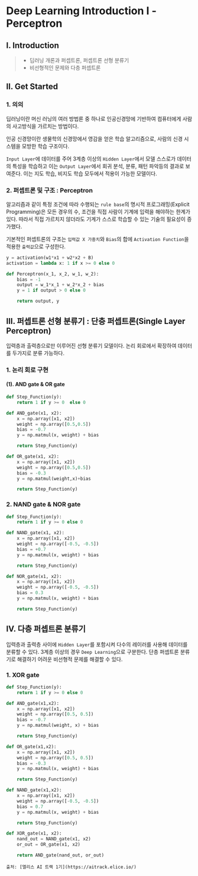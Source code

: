 # Deep Learning Introduction Ⅰ - Perceptron

## Ⅰ. Introduction

> - 딥러닝 개론과 퍼셉트론, 퍼셉트론 선형 분류기
> - 비선형적인 문제와 다층 퍼셉트론

## Ⅱ. Get Started

### 1. 의의

딥러닝이란 머신 러닝의 여러 방법론 중 하나로 인공신경망에 기반하여 컴퓨터에게 사람의 사고방식을 가르치는 방법이다.

인공 신경망이란 생물학의 신경망에서 영감을 얻은 학습 알고리즘으로, 사람의 신경 시스템을 모방한 학습 구조이다.

`Input Layer`에 데이터를 주어 3계층 이상의 `Hidden Layer`에서 모델 스스로가 데이터의 특성을 학습하고 이는 `Output Layer`에서 회귀 분석, 분류, 패턴 파악등의 결과로 보여준다. 이는 지도 학습, 비지도 학습 모두에서 적용이 가능한 모델이다.

### 2. 퍼셉트론 및 구조 : Perceptron

알고리즘과 같이 특정 조건에 따라 수행되는 `rule base`의 명시적 프로그래밍(Explicit Programming)은 모든 경우의 수, 조건을 직접 사람이 기계에 입력을 해야하는 한계가 있다. 따라서 직접 가르치지 않더라도 기계가 스스로 학습할 수 있는 기술의 필요성이 증가했다.

기본적인 퍼셉트론의 구조는 `입력값 X 가중치`와 `Bias`의 합에 `Activation Function`을 적용한 `출력값`으로 구성한다.

```python
y = activation(w1*x1 + w2*x2 + B)
activation = lambda x: 1 if x >= 0 else 0
```

```python
def Perceptron(x_1, x_2, w_1, w_2):
    bias = -1
    output = w_1*x_1 + w_2*x_2 + bias
    y = 1 if output > 0 else 0

    return output, y
```

## Ⅲ. 퍼셉트론 선형 분류기 : 단층 퍼셉트론(Single Layer Perceptron)

입력층과 출력층으로만 이루어진 선형 분류기 모델이다. 논리 회로에서 확장하여 데이터를 두가지로 분류 가능하다.

### 1. 논리 회로 구현

#### (1). AND gate & OR gate

```python
def Step_Function(y):
    return 1 if y >= 0  else 0

def AND_gate(x1, x2):
    x = np.array([x1, x2])
    weight = np.array([0.5,0.5])
    bias = -0.7
    y = np.matmul(x, weight) + bias

    return Step_Function(y)

def OR_gate(x1, x2):
    x = np.array([x1, x2])
    weight = np.array([0.5,0.5])
    bias = -0.3
    y = np.matmul(weight,x)+bias

    return Step_Function(y)
```

### 2. NAND gate & NOR gate

```python
def Step_Function(y):
    return 1 if y >= 0 else 0

def NAND_gate(x1, x2):
    x = np.array([x1, x2])
    weight = np.array([-0.5, -0.5])
    bias = +0.7
    y = np.matmul(x, weight) + bias

    return Step_Function(y)

def NOR_gate(x1, x2):
    x = np.array([x1, x2])
    weight = np.array([-0.5, -0.5])
    bias = 0.3
    y = np.matmul(x, weight) + bias

    return Step_Function(y)
```

## Ⅳ. 다층 퍼셉트론 분류기

입력층과 출력층 사이에 `Hidden Layer`를 포함시켜 다수의 레이러를 사용해 데이터를 분류할 수 있다. 3계층 이상의 경우 `Deep Learning`으로 구분한다. 단층 퍼셉트론 분류기로 해결하기 어려운 비선형적 문제를 해결할 수 있다.

### 1. XOR gate

```python
def Step_Function(y):
    return 1 if y >= 0 else 0

def AND_gate(x1,x2):
    x = np.array([x1, x2])
    weight = np.array([0.5, 0.5])
    bias = -0.7
    y = np.matmul(weight, x) + bias

    return Step_Function(y)

def OR_gate(x1,x2):
    x = np.array([x1, x2])
    weight = np.array([0.5, 0.5])
    bias = -0.3
    y = np.matmul(x, weight) + bias

    return Step_Function(y)

def NAND_gate(x1,x2):
    x = np.array([x1, x2])
    weight = np.array([-0.5, -0.5])
    bias = 0.7
    y = np.matmul(x, weight) + bias

    return Step_Function(y)

def XOR_gate(x1, x2):
    nand_out = NAND_gate(x1, x2)
    or_out = OR_gate(x1, x2)

    return AND_gate(nand_out, or_out)
```

```
출처: [엘리스 AI 트랙 1기](https://aitrack.elice.io/)
```
